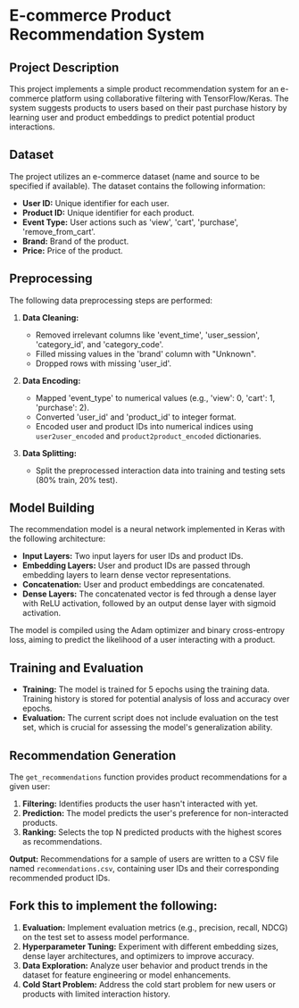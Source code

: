 # E-commerce Product Recommendation System

## Project Description

This project implements a simple product recommendation system for an e-commerce platform using collaborative filtering with TensorFlow/Keras. The system suggests products to users based on their past purchase history by learning user and product embeddings to predict potential product interactions.

## Dataset

The project utilizes an e-commerce dataset (name and source to be specified if available). The dataset contains the following information:

- **User ID:** Unique identifier for each user.
- **Product ID:** Unique identifier for each product.
- **Event Type:** User actions such as 'view', 'cart', 'purchase', 'remove_from_cart'.
- **Brand:** Brand of the product.
- **Price:** Price of the product.

## Preprocessing

The following data preprocessing steps are performed:

1. **Data Cleaning:**
   - Removed irrelevant columns like 'event_time', 'user_session', 'category_id', and 'category_code'.
   - Filled missing values in the 'brand' column with "Unknown".
   - Dropped rows with missing 'user_id'.

2. **Data Encoding:**
   - Mapped 'event_type' to numerical values (e.g., 'view': 0, 'cart': 1, 'purchase': 2).
   - Converted 'user_id' and 'product_id' to integer format.
   - Encoded user and product IDs into numerical indices using `user2user_encoded` and `product2product_encoded` dictionaries.

3. **Data Splitting:**
   - Split the preprocessed interaction data into training and testing sets (80% train, 20% test).

## Model Building

The recommendation model is a neural network implemented in Keras with the following architecture:

- **Input Layers:** Two input layers for user IDs and product IDs.
- **Embedding Layers:** User and product IDs are passed through embedding layers to learn dense vector representations.
- **Concatenation:** User and product embeddings are concatenated.
- **Dense Layers:** The concatenated vector is fed through a dense layer with ReLU activation, followed by an output dense layer with sigmoid activation.

The model is compiled using the Adam optimizer and binary cross-entropy loss, aiming to predict the likelihood of a user interacting with a product.

## Training and Evaluation

- **Training:** The model is trained for 5 epochs using the training data. Training history is stored for potential analysis of loss and accuracy over epochs.
- **Evaluation:** The current script does not include evaluation on the test set, which is crucial for assessing the model's generalization ability.

## Recommendation Generation

The `get_recommendations` function provides product recommendations for a given user:

1. **Filtering:** Identifies products the user hasn't interacted with yet.
2. **Prediction:** The model predicts the user's preference for non-interacted products.
3. **Ranking:** Selects the top N predicted products with the highest scores as recommendations.

**Output:** Recommendations for a sample of users are written to a CSV file named `recommendations.csv`, containing user IDs and their corresponding recommended product IDs.

## Fork this to implement the following:

1. **Evaluation:** Implement evaluation metrics (e.g., precision, recall, NDCG) on the test set to assess model performance.
2. **Hyperparameter Tuning:** Experiment with different embedding sizes, dense layer architectures, and optimizers to improve accuracy.
3. **Data Exploration:** Analyze user behavior and product trends in the dataset for feature engineering or model enhancements.
4. **Cold Start Problem:** Address the cold start problem for new users or products with limited interaction history.
